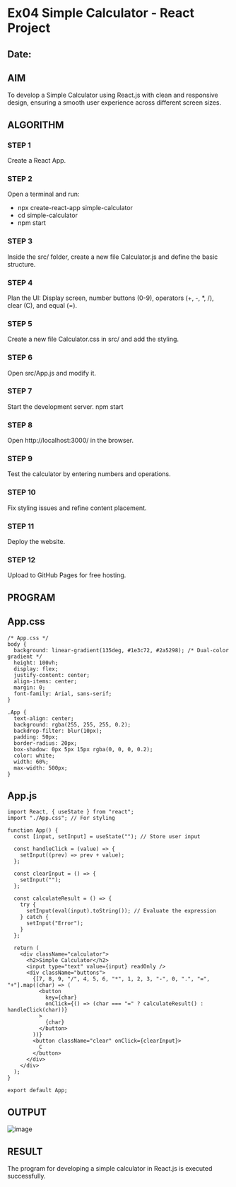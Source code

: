 # Ex04 Simple Calculator - React Project
## Date:

## AIM
To  develop a Simple Calculator using React.js with clean and responsive design, ensuring a smooth user experience across different screen sizes.

## ALGORITHM
### STEP 1
Create a React App.

### STEP 2
Open a terminal and run:
  <ul><li>npx create-react-app simple-calculator</li>
  <li>cd simple-calculator</li>
  <li>npm start</li></ul>

### STEP 3
Inside the src/ folder, create a new file Calculator.js and define the basic structure.

### STEP 4
Plan the UI: Display screen, number buttons (0-9), operators (+, -, *, /), clear (C), and equal (=).

### STEP 5
Create a new file Calculator.css in src/ and add the styling.

### STEP 6
Open src/App.js and modify it.

### STEP 7
Start the development server.
  npm start

### STEP 8
Open http://localhost:3000/ in the browser.

### STEP 9
Test the calculator by entering numbers and operations.

### STEP 10
Fix styling issues and refine content placement.

### STEP 11
Deploy the website.

### STEP 12
Upload to GitHub Pages for free hosting.

## PROGRAM
## App.css
```
/* App.css */
body {
  background: linear-gradient(135deg, #1e3c72, #2a5298); /* Dual-color gradient */
  height: 100vh;
  display: flex;
  justify-content: center;
  align-items: center;
  margin: 0;
  font-family: Arial, sans-serif;
}

.App {
  text-align: center;
  background: rgba(255, 255, 255, 0.2);
  backdrop-filter: blur(10px);
  padding: 50px;
  border-radius: 20px;
  box-shadow: 0px 5px 15px rgba(0, 0, 0, 0.2);
  color: white;
  width: 60%;
  max-width: 500px;
}

```

## App.js
```
import React, { useState } from "react";
import "./App.css"; // For styling

function App() {
  const [input, setInput] = useState(""); // Store user input

  const handleClick = (value) => {
    setInput((prev) => prev + value);
  };

  const clearInput = () => {
    setInput("");
  };

  const calculateResult = () => {
    try {
      setInput(eval(input).toString()); // Evaluate the expression
    } catch {
      setInput("Error");
    }
  };

  return (
    <div className="calculator">
      <h2>Simple Calculator</h2>
      <input type="text" value={input} readOnly />
      <div className="buttons">
        {[7, 8, 9, "/", 4, 5, 6, "*", 1, 2, 3, "-", 0, ".", "=", "+"].map((char) => (
          <button
            key={char}
            onClick={() => (char === "=" ? calculateResult() : handleClick(char))}
          >
            {char}
          </button>
        ))}
        <button className="clear" onClick={clearInput}>
          C
        </button>
      </div>
    </div>
  );
}

export default App;

```
## OUTPUT

![image](https://github.com/user-attachments/assets/1babad3e-add6-4602-84e2-1e6db97e5962)

## RESULT
The program for developing a simple calculator in React.js is executed successfully.
